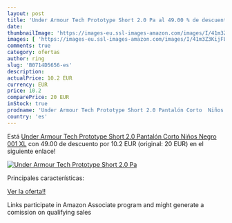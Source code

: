 ```yaml
---
layout: post
title: 'Under Armour Tech Prototype Short 2.0 Pa al 49.00 % de descuento'
date: 
thumbnailImage: 'https://images-eu.ssl-images-amazon.com/images/I/41m3Z3KijFL._SL200_.jpg'
images: [ 'https://images-eu.ssl-images-amazon.com/images/I/41m3Z3KijFL._SL200_.jpg' ]
comments: true
category: ofertas
author: ring
slug: 'B0714D5656-es'
description:
actualPrice: 10.2 EUR
currency: EUR
price: 10.2
comparePrice: 20 EUR
inStock: true
prodname: 'Under Armour Tech Prototype Short 2.0 Pantalón Corto  Niños  Negro  001   XL'
country: 'es'
---
```


Está [Under Armour Tech Prototype Short 2.0 Pantalón Corto  Niños  Negro  001   XL](https://www.amazon.es/dp/B0714D5656/?tag=tolees-21) con 49.00 de descuento por 10.2 EUR (original: 20 EUR) en el siguiente enlace!

[![Under Armour Tech Prototype Short 2.0 Pa](https://images-eu.ssl-images-amazon.com/images/I/41m3Z3KijFL._SL200_.jpg)](https://www.amazon.es/dp/B0714D5656/?tag=tolees-21)

Principales características:


[Ver la oferta!!](https://www.amazon.es/dp/B0714D5656/?tag=tolees-21)

Links participate in Amazon Associate program and might generate a comission on qualifying sales


